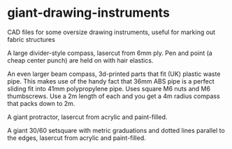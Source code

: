 # giant-drawing-instruments
CAD files for some oversize drawing instruments, useful for marking out fabric structures

A large divider-style compass, lasercut from 6mm ply. Pen and point (a cheap center punch) are held on with hair elastics.

An even larger beam compass, 3d-printed parts that fit (UK) plastic waste pipe. This makes use of the handy fact that 36mm ABS pipe is a perfect sliding fit into 41mm polypropylene pipe. Uses square M6 nuts and M6 thumbscrews. Use a 2m length of each and you get a 4m radius compass that packs down to 2m.

A giant protractor, lasercut from acrylic and paint-filled.

A giant 30/60 setsquare with metric graduations and dotted lines parallel to the edges, lasercut from acrylic and paint-filled.
